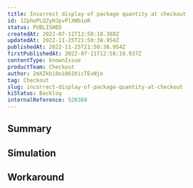 ```yaml
---
title: Incorrect display of package quantity at checkout
id: 1ZphoPLQZyHJpvPlXWb1oR
status: PUBLISHED
createdAt: 2022-07-11T12:58:18.388Z
updatedAt: 2022-11-25T21:50:38.954Z
publishedAt: 2022-11-25T21:50:38.954Z
firstPublishedAt: 2022-07-11T12:58:18.937Z
contentType: knownIssue
productTeam: Checkout
author: 2mXZkbi0oi061KicTExNjo
tag: Checkout
slug: incorrect-display-of-package-quantity-at-checkout
kiStatus: Backlog
internalReference: 520369
---
```


## Summary



## Simulation



## Workaround



